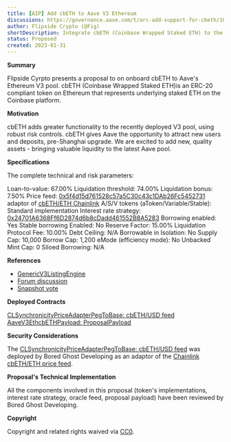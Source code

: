```yaml
---  
title: [AIP] Add cbETH to Aave V3 Ethereum
discussions: https://governance.aave.com/t/arc-add-support-for-cbeth/10425
author: Flipside Crypto (@Fig)
shortDescription: Integrate cbETH (Coinbase Wrapped Staked ETH) to the recently deployed Aave Ethereum V3 pool
status: Proposed
created: 2023-01-31
--- 
```


**Summary**

Flipside Cyrpto presents a proposal to on onboard cbETH to Aave's Ethereum V3 pool. cbETH (Coinbase Wrapped Staked ETH)is an ERC-20 compliant token on Ethereum that represents underlying staked ETH on the Coinbase platform. 


**Motivation**

cbETH adds greater functionality to the recently deployed V3 pool, using robust risk controls. cbETH gives Aave the opportunity to attract new users and deposits, pre-Shanghai upgrade. We are excited to add new, quality assets - bringing valuable liquidity to the latest Aave pool.

**Specifications**


The complete technical and risk parameters:

Loan-to-value: 67.00%
Liquidation threshold: 74.00%
Liquidation bonus: 7.50%
Price feed: [0x5f4d15d761528c57a5C30c43c1DAb26Fc5452731](https://etherscan.io/address/0x5f4d15d761528c57a5C30c43c1DAb26Fc5452731#code) adaptor of [cbETH/ETH Chainlink](https://data.chain.link/ethereum/mainnet/crypto-eth/cbeth-eth)
A/S/V tokens (aToken/Variable/Stable): Standard implementation
Interest rate strategy: [0x24701A6368Ff6D2874d6b8cDadd461552B8A5283](https://etherscan.io/address/0x24701A6368Ff6D2874d6b8cDadd461552B8A5283#readContract)
Borrowing enabled: Yes
Stable borrowing Enabled: No
Reserve Factor: 15.00%
Liquidation Protocol Fee: 10.00%
Debt Ceiling: N/A
Borrowable in Isolation: No
Supply Cap: 10,000
Borrow Cap: 1,200
eMode (efficiency mode): No
Unbacked Mint Cap: 0
Siloed Borrowing: N/A

**References** 

* [GenericV3ListingEngine](https://etherscan.io/address/0xC51e6E38d406F98049622Ca54a6096a23826B426#code)
* [Forum discussion](https://governance.aave.com/t/arc-add-support-for-cbeth/10425)
* [Snapshot vote](https://snapshot.org/#/aave.eth/proposal/0xcbb588f0030f7726da3d065a30c2500652bbd0def6ca5f5f17a82daca777578e)

**Deployed Contracts**

[CLSynchronicityPriceAdapterPegToBase: cbETH/USD feed](https://etherscan.io/address/0x5f4d15d761528c57a5C30c43c1DAb26Fc5452731#code)
[AaveV3EthcbETHPayload: ProposalPayload](https://etherscan.io/address/0xd91d1331db4f436daf47ec9dd86decb8eef946b4#code)


**Security Considerations**

 The [CLSynchronicityPriceAdapterPegToBase: cbETH/USD feed](https://etherscan.io/address/0x5f4d15d761528c57a5C30c43c1DAb26Fc5452731#code) was deployed by Bored Ghost Developing as an adaptor of the [Chainlink cbETH/ETH price feed](https://etherscan.io/address/0xf017fcb346a1885194689ba23eff2fe6fa5c483b#code).


**Proposal's Technical Implementation**

All the components involved in this proposal (token's implementations, interest rate strategy, oracle feed, proposal payload) have been reviewed by Bored Ghost Developing.

**Copyright**

Copyright and related rights waived via [CC0](https://creativecommons.org/publicdomain/zero/1.0/).